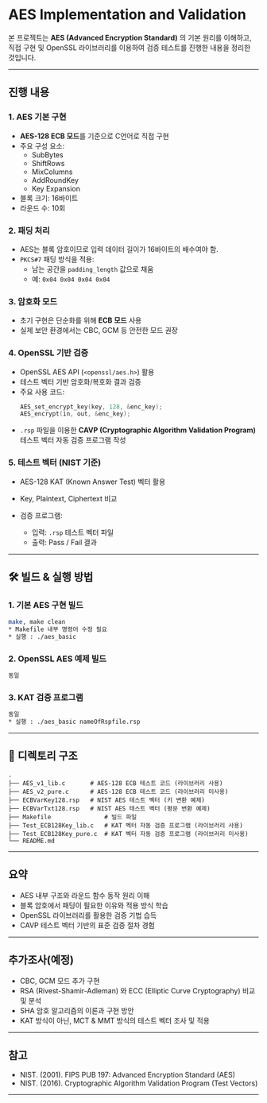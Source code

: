# AES Implementation and Validation

본 프로젝트는 **AES (Advanced Encryption Standard)** 의 기본 원리를 이해하고,  
직접 구현 및 OpenSSL 라이브러리를 이용하여 검증 테스트를 진행한 내용을 정리한 것입니다.  

---

## 진행 내용

### 1. AES 기본 구현
- **AES-128 ECB 모드**를 기준으로 C언어로 직접 구현
- 주요 구성 요소:
  - SubBytes
  - ShiftRows
  - MixColumns
  - AddRoundKey
  - Key Expansion
- 블록 크기: 16바이트  
- 라운드 수: 10회

### 2. 패딩 처리
- AES는 블록 암호이므로 입력 데이터 길이가 16바이트의 배수여야 함.
- `PKCS#7` 패딩 방식을 적용:
  - 남는 공간을 `padding_length` 값으로 채움
  - 예: `0x04 0x04 0x04 0x04`

### 3. 암호화 모드
- 초기 구현은 단순화를 위해 **ECB 모드** 사용
- 실제 보안 환경에서는 CBC, GCM 등 안전한 모드 권장

### 4. OpenSSL 기반 검증
- OpenSSL AES API (`<openssl/aes.h>`) 활용
- 테스트 벡터 기반 암호화/복호화 결과 검증
- 주요 사용 코드:
  ```c
  AES_set_encrypt_key(key, 128, &enc_key);
  AES_encrypt(in, out, &enc_key);
  ````

* `.rsp` 파일을 이용한 **CAVP (Cryptographic Algorithm Validation Program)** 테스트 벡터 자동 검증 프로그램 작성

### 5. 테스트 벡터 (NIST 기준)

* AES-128 KAT (Known Answer Test) 벡터 활용
* Key, Plaintext, Ciphertext 비교
* 검증 프로그램:

  * 입력: `.rsp` 테스트 벡터 파일
  * 출력: Pass / Fail 결과

---

## 🛠️ 빌드 & 실행 방법

### 1. 기본 AES 구현 빌드

```bash
make, make clean
* Makefile 내부 명령어 수정 필요 
* 실행 : ./aes_basic 
```

### 2. OpenSSL AES 예제 빌드

```bash
동일 
```

### 3. KAT 검증 프로그램

```bash
동일
* 실행 : ./aes_basic nameOfRspfile.rsp
```

---

## 📂 디렉토리 구조

```
.
├── AES_v1_lib.c       # AES-128 ECB 테스트 코드 (라이브러리 사용)
├── AES_v2_pure.c      # AES-128 ECB 테스트 코드 (라이브러리 미사용)
├── ECBVarKey128.rsp   # NIST AES 테스트 벡터 (키 변환 예제)
├── ECBVarTxt128.rsp   # NIST AES 테스트 벡터 (평문 변환 예제)
├── Makefile               # 빌드 파일 
├── Test_ECB128Key_lib.c   # KAT 벡터 자동 검증 프로그램 (라이브러리 사용)
├── Test_ECB128Key_pure.c  # KAT 벡터 자동 검증 프로그램 (라이브러리 미사용)
└── README.md
```

---

## 요약

* AES 내부 구조와 라운드 함수 동작 원리 이해
* 블록 암호에서 패딩이 필요한 이유와 적용 방식 학습
* OpenSSL 라이브러리를 활용한 검증 기법 습득
* CAVP 테스트 벡터 기반의 표준 검증 절차 경험

---

## 추가조사(예정)

* CBC, GCM 모드 추가 구현
* RSA (Rivest-Shamir-Adleman) 와 ECC (Elliptic Curve Cryptography) 비교 및 분석
* SHA 암호 알고리즘의 이론과 구현 방안 
* KAT 방식이 아닌, MCT & MMT 방식의 테스트 벡터 조사 및 적용 

---

## 참고

* NIST. (2001). FIPS PUB 197: Advanced Encryption Standard (AES) 
* NIST. (2016). Cryptographic Algorithm Validation Program (Test Vectors)

---
